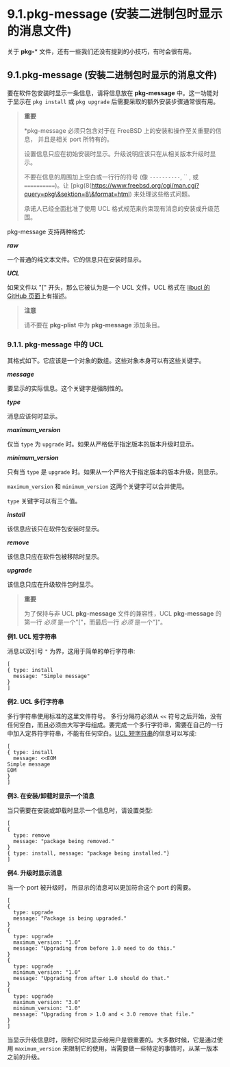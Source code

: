 # 9.1.pkg-message (安装二进制包时显示的消息文件)

关于 **pkg-**\* 文件，还有一些我们还没有提到的小技巧，有时会很有用。

## 9.1.pkg-message (安装二进制包时显示的消息文件)

要在软件包安装时显示一条信息，请将信息放在 **pkg-message** 中。这一功能对于显示在 `pkg install` 或 `pkg upgrade` 后需要采取的额外安装步骤通常很有用。

> **重要**
>
> \*pkg-message 必须只包含对于在 FreeBSD 上的安装和操作至关重要的信息， 并且是相关 port 所特有的。
>
> 设置信息只应在初始安装时显示。升级说明应该只在从相关版本升级时显示。
>
> 不要在信息的周围加上空白或一行行的符号 (像 `----------`, `` , 或 `==========`)。让 \[pkg(8(https://www.freebsd.org/cgi/man.cgi?query=pkg\&sektion=8\&format=html) 来处理这些格式问题。
>
> 承诺人已经全面批准了使用 UCL 格式规范来约束现有消息的安装或升级范围。

pkg-message 支持两种格式:

_**raw**_

一个普通的纯文本文件。它的信息只在安装时显示。

_**UCL**_

如果文件以 "\[" 开头，那么它被认为是一个 UCL 文件。UCL 格式在 [libucl 的 GitHub 页面](https://github.com/vstakhov/libucl)上有描述。

> **注意**
>
> 请不要在 **pkg-plist** 中为 **pkg-message** 添加条目。

### 9.1.1. pkg-message 中的 UCL

其格式如下。它应该是一个对象的数组。这些对象本身可以有这些关键字。

_**message**_

要显示的实际信息。这个关键字是强制性的。

_**type**_

消息应该何时显示。

_**maximum\_version**_

仅当 `type` 为 `upgrade` 时。如果从严格低于指定版本的版本升级时显示。

_**minimum\_version**_

只有当 `type` 是 `upgrade` 时。如果从一个严格大于指定版本的版本升级，则显示。

`maximum_version` 和 `minimum_version` 这两个关键字可以合并使用。

`type` 关键字可以有三个值。

_**install**_

该信息应该只在软件包安装时显示。

_**remove**_

该信息只应在软件包被移除时显示。

_**upgrade**_

该信息只应在升级软件包时显示。

> **重要**
>
> 为了保持与非 UCL **pkg-message** 文件的兼容性，UCL **pkg-message** 的第一行 _必须_ 是一个"\["，而最后一行 _必须_ 是一个"]"。

**例1. UCL 短字符串**

消息以双引号 `"` 为界，这用于简单的单行字符串:

```
[
{ type: install
  message: "Simple message"
}
]
```

**例2. UCL 多行字符串**

多行字符串使用标准的这里文件符号。 多行分隔符必须从 `<<` 符号之后开始，没有任何空白，而且必须由大写字母组成。要完成一个多行字符串，需要在自己的一行中加入定界符字符串，不能有任何空白。[UCL 短字符串](https://docs.freebsd.org/en/books/porters-handbook/pkg-files/#porting-message-ucl-short-ex)的信息可以写成:

```
[
{ type: install
  message: <<EOM
Simple message
EOM
}
]
```

**例3. 在安装/卸载时显示一个消息**

当只需要在安装或卸载时显示一个信息时，请设置类型:

```
[
{
  type: remove
  message: "package being removed."
}
{ type: install, message: "package being installed."}
]
```

**例4. 升级时显示消息**

当一个 port 被升级时， 所显示的消息可以更加符合这个 port 的需要。

```
[
{
  type: upgrade
  message: "Package is being upgraded."
}
{
  type: upgrade
  maximum_version: "1.0"
  message: "Upgrading from before 1.0 need to do this."
}
{
  type: upgrade
  minimum_version: "1.0"
  message: "Upgrading from after 1.0 should do that."
}
{
  type: upgrade
  maximum_version: "3.0"
  minimum_version: "1.0"
  message: "Upgrading from > 1.0 and < 3.0 remove that file."
}
]
```

当显示升级信息时，限制它何时显示给用户是很重要的。大多数时候，它是通过使用 `maximum_version` 来限制它的使用，当需要做一些特定的事情时，从某一版本之前的升级。
